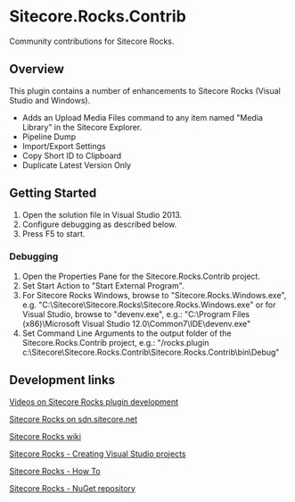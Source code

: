 Sitecore.Rocks.Contrib
======================

Community contributions for Sitecore Rocks.

## Overview
This plugin contains a number of enhancements to Sitecore Rocks (Visual Studio and Windows). 

* Adds an Upload Media Files command to any item named "Media Library" in the Sitecore Explorer.
* Pipeline Dump
* Import/Export Settings
* Copy Short ID to Clipboard
* Duplicate Latest Version Only

## Getting Started

1. Open the solution file in Visual Studio 2013.
2. Configure debugging as described below.
3. Press F5 to start.

### Debugging
1. Open the Properties Pane for the Sitecore.Rocks.Contrib project.
2. Set Start Action to "Start External Program". 
3. For Sitecore Rocks Windows, browse to "Sitecore.Rocks.Windows.exe", e.g.
   "C:\Sitecore\Sitecore.Rocks\Sitecore.Rocks.Windows.exe"
   or for Visual Studio, browse to "devenv.exe", e.g.:
   "C:\Program Files (x86)\Microsoft Visual Studio 12.0\Common7\IDE\devenv.exe"
4. Set Command Line Arguments to the output folder of the Sitecore.Rocks.Contrib project, e.g.:
   "/rocks.plugin c:\Sitecore\Sitecore.Rocks.Contrib\Sitecore.Rocks.Contrib\bin\Debug"

## Development links

[Videos on Sitecore Rocks plugin development](https://www.youtube.com/playlist?list=PLWIbrolNZWfk2WZcNefluTlW0QQmrMj1q)

[Sitecore Rocks on sdn.sitecore.net](http://sdn.sitecore.net/Products/Sitecore%20Rocks.aspx) 

[Sitecore Rocks wiki](http://vsplugins.sitecore.net)

[Sitecore Rocks - Creating Visual Studio projects](http://vsplugins.sitecore.net/Creating-Visual-Studio-Projects.ashx) 

[Sitecore Rocks - How To](http://vsplugins.sitecore.net/How-To.ashx)

[Sitecore Rocks - NuGet repository](https://www.myget.org/gallery/sitecorerocks) 
